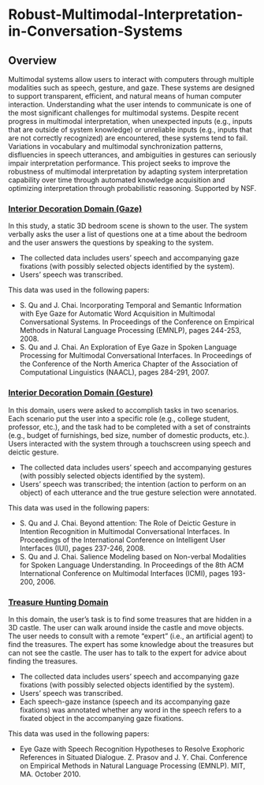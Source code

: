 # Robust-Multimodal-Interpretation-in-Conversation-Systems

## Overview

Multimodal systems allow users to interact with computers through multiple modalities such as speech, gesture, and gaze. These systems are designed to support transparent, efficient, and natural means of human computer interaction. Understanding what the user intends to communicate is one of the most significant challenges for multimodal systems. Despite recent progress in multimodal interpretation, when unexpected inputs (e.g., inputs that are outside of system knowledge) or unreliable inputs (e.g., inputs that are not correctly recognized) are encountered, these systems tend to fail. Variations in vocabulary and multimodal synchronization patterns, disfluencies in speech utterances, and ambiguities in gestures can seriously impair interpretation performance. This project seeks to improve the robustness of multimodal interpretation by adapting system interpretation capability over time through automated knowledge acquisition and optimizing interpretation through probabilistic reasoning. Supported by NSF.

### [Interior Decoration Domain (Gaze)](https://github.com/sled-group/Robust-Multimodal-Interpretation-in-Conversation-Systems/tree/main/Gaze)

In this study, a static 3D bedroom scene is shown to the user. The system verbally asks the user a list of questions one at a time about the bedroom and the user answers the questions by speaking to the system.

- The collected data includes users’ speech and accompanying gaze fixations (with possibly selected objects identified by the system).
- Users’ speech was transcribed.

This data was used in the following papers:

- S. Qu and J. Chai. Incorporating Temporal and Semantic Information with Eye Gaze for Automatic Word Acquisition in Multimodal Conversational Systems. In Proceedings of the Conference on Empirical Methods in Natural Language Processing (EMNLP), pages 244-253, 2008.
- S. Qu and J. Chai. An Exploration of Eye Gaze in Spoken Language Processing for Multimodal Conversational Interfaces. In Proceedings of the Conference of the North America Chapter of the Association of Computational Linguistics (NAACL), pages 284-291, 2007.

### [Interior Decoration Domain (Gesture)](https://github.com/sled-group/Robust-Multimodal-Interpretation-in-Conversation-Systems/tree/main/Gesture)

In this domain, users were asked to accomplish tasks in two scenarios. Each scenario put the user into a specific role (e.g., college student, professor, etc.), and the task had to be completed with a set of constraints (e.g., budget of furnishings, bed size, number of domestic products, etc.). Users interacted with the system through a touchscreen using speech and deictic gesture.

- The collected data includes users’ speech and accompanying gestures (with possibly selected objects identified by the system).
- Users’ speech was transcribed; the intention (action to perform on an object) of each utterance and the true gesture selection were annotated.

This data was used in the following papers:

- S. Qu and J. Chai. Beyond attention: The Role of Deictic Gesture in Intention Recognition in Multimodal Conversational Interfaces. In Proceedings of the International Conference on Intelligent User Interfaces (IUI), pages 237-246, 2008.
- S. Qu and J. Chai. Salience Modeling based on Non-verbal Modalities for Spoken Language Understanding. In Proceedings of the 8th ACM International Conference on Multimodal Interfaces (ICMI), pages 193-200, 2006.

### [Treasure Hunting Domain](https://github.com/sled-group/Robust-Multimodal-Interpretation-in-Conversation-Systems/tree/main/Treasure)

In this domain, the user’s task is to find some treasures that are hidden in a 3D castle. The user can walk around inside the castle and move objects. The user needs to consult with a remote “expert” (i.e., an artificial agent) to find the treasures. The expert has some knowledge about the treasures but can not see the castle. The user has to talk to the expert for advice about finding the treasures.

- The collected data includes users’ speech and accompanying gaze fixations (with possibly selected objects identified by the system).
- Users’ speech was transcribed.
- Each speech-gaze instance (speech and its accompanying gaze fixations) was annotated whether any word in the speech refers to a fixated object in the accompanying gaze fixations.

This data was used in the following papers:

- Eye Gaze with Speech Recognition Hypotheses to Resolve Exophoric References in Situated Dialogue. Z. Prasov and J. Y. Chai. Conference on Empirical Methods in Natural Language Processing (EMNLP). MIT, MA. October 2010.

